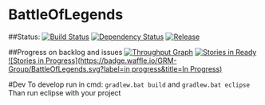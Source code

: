BattleOfLegends
===============

##Status: 
[![Build Status](http://jenkins.grm-dev.pl/job/BattleOfLegends/badge/icon)](http://jenkins.grm-dev.pl/job/BattleOfLegends/)
[![Dependency Status](https://www.versioneye.com/user/projects/546770a0f8a4ae1cc3000263/badge.svg?style=flat)](https://www.versioneye.com/user/projects/546770a0f8a4ae1cc3000263)
[![Release](http://img.shields.io/badge/release-Alpha--0.0.0-blue.svg)](https://github.com/GRM-Group/BattleOfLegends/releases)

##Progress on backlog and issues
[![Throughput Graph](https://graphs.waffle.io/GRM-Group/BattleOfLegends/throughput.svg)](https://waffle.io/GRM-Group/BattleOfLegends/metrics)
[![Stories in Ready](https://badge.waffle.io/GRM-Group/BattleOfLegends.svg?label=ready&title=Ready)](http://waffle.io/GRM-Group/BattleOfLegends)
[![Stories in Progress](https://badge.waffle.io/GRM-Group/BattleOfLegends.svg?label=in progress&title=In Progress)](http://waffle.io/GRM-Group/BattleOfLegends)

#Dev
To develop run in cmd:
`gradlew.bat build` and `gradlew.bat eclipse`
Than run eclipse with your project
